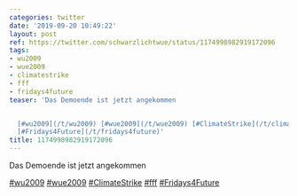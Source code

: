 ```yaml
---
categories: twitter
date: '2019-09-20 10:49:22'
layout: post
ref: https://twitter.com/schwarzlichtwue/status/1174998982919172096
tags:
- wu2009
- wue2009
- climatestrike
- fff
- fridays4future
teaser: 'Das Demoende ist jetzt angekommen


  [#wu2009](/t/wu2009) [#wue2009](/t/wue2009) [#ClimateStrike](/t/climatestrike) [#fff](/t/fff)
  [#Fridays4Future](/t/fridays4future)'
title: 1174998982919172096
---
```

Das Demoende ist jetzt angekommen

[#wu2009](/t/wu2009) [#wue2009](/t/wue2009) [#ClimateStrike](/t/climatestrike) [#fff](/t/fff) [#Fridays4Future](/t/fridays4future)